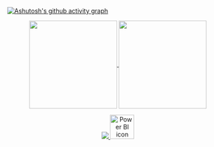 [![Ashutosh's github activity graph](https://github-readme-activity-graph.vercel.app/graph?username=Lucas-Ortega1&theme=gotham&area=true&hide_border=true)]([https://github.com/ashutosh00710/github-readme-activity-graph](https://github-readme-activity-graph.vercel.app/graph?username=Lucas-Ortega1&theme=gotham&area=true&hide_border=true))

<p align="center">
  <a href="https://github.com/anuraghazra/github-readme-stats">
        <img height=200 align="center" src="https://github-readme-stats.vercel.app/api?username=Lucas-Ortega1&theme=gotham" />
    </a>
  
  <a href="https://github.com/anuraghazra/convoychat">
        <img height=200 align="center" src="https://github-readme-stats.vercel.app/api/top-langs?username=Lucas-Ortega1&theme=gotham&layout=donut" />
  </a>
</p>

<p align="center">
  <a href="https://skillicons.dev">
    <img src="https://skillicons.dev/icons?i=git,java,html,css,javascript,react,c,python" />
    <img src="https://user-images.githubusercontent.com/74382074/221614842-e10ac993-a9c0-4bd8-ae20-1592f0b38760.png" width="55px" alt="Power BI icon"/>
  </a>
</p>
